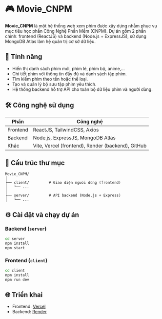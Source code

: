 # 🎮 Movie\_CNPM

**Movie\_CNPM** là một hệ thống web xem phim được xây dựng nhằm phục vụ mục tiêu học phần Công Nghệ Phần Mềm (CNPM). Dự án gồm 2 phần chính: frontend (ReactJS) và backend (Node.js + ExpressJS), sử dụng MongoDB Atlas làm hệ quản trị cơ sở dữ liệu.

## 🚀 Tính năng

* Hiển thị danh sách phim mới, phim lẻ, phim bộ, anime,...
* Chi tiết phim với thông tin đầy đủ và danh sách tập phim.
* Tìm kiếm phim theo tên hoặc thể loại.
* Tạo và quản lý bộ sưu tập phim yêu thích.
* Hệ thống backend hỗ trợ API cho toàn bộ dữ liệu phim và người dùng.

## 🛠️ Công nghệ sử dụng

| Phần     | Công nghệ                                         |
| -------- | ------------------------------------------------- |
| Frontend | ReactJS, TailwindCSS, Axios                       |
| Backend  | Node.js, ExpressJS, MongoDB Atlas                 |
| Khác     | Vite, Vercel (frontend), Render (backend), GitHub |

## 📁 Cấu trúc thư mục

```
Movie_CNPM/
│
├── client/         # Giao diện người dùng (frontend)
│   └── ...         
│
├── server/         # API backend (Node.js + Express)
│   └── ...
```

## ⚙️ Cài đặt và chạy dự án

### Backend (`server`)

```bash
cd server
npm install
npm start
```

### Frontend (`client`)

```bash
cd client
npm install
npm run dev
```

## 🌐 Triển khai

* Frontend: [Vercel](https://vercel.com/)
* Backend: [Render](https://render.com/)
